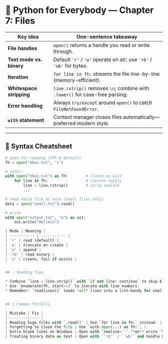 # 📖 Python for Everybody — Chapter 7: Files

| Key idea | One-sentence takeaway |
|----------|-----------------------|
| **File handles** | `open()` returns a handle you read or write through. |
| **Text mode vs. binary** | Default `'r'` / `'w'` operate on *str*; use `'rb'` / `'wb'` for bytes. |
| **Iteration** | `for line in fh:` streams the file line-by-line (memory-efficient). |
| **Whitespace stripping** | `line.rstrip()` removes `\n`; combine with `.lower()` for case-free parsing. |
| **Error handling** | Always `try/except` around `open()` to catch `FileNotFoundError`. |
| **`with` statement** | Context manager closes files automatically—preferred modern style. |

---

## 🔑 Syntax Cheatsheet
```python
# open for reading (UTF-8 default)
fh = open("mbox.txt", "r")

# safer:
with open("mbox.txt") as fh:        # closes on exit
    for line in fh:                 # iterate lazily
        line = line.rstrip()        # strip newline
        ...

# read whole file at once (small files only)
data = open("small.txt").read()

# write
with open("output.txt", "w") as out:
    out.write("Hello\n")

| Mode | Meaning |
| ----------- | ----------- |
| 'r' | read (default) |
| 'w' | truncate or create |
| 'a' | append |
| 'rb' | read binary |
| 'x' | create, fail if exists |


## 💡 Reading Tips

* Combine `line = line.strip()` with `if not line: continue` to skip blank lines.  
* Use `enumerate(fh, start=1)` to iterate with line numbers.  
* Remember: `readlines()` loads *all* lines into a list—handy for small files, dangerous for large ones.


## 🧐 Common Pitfalls

| Mistake | Fix |
|---------|-----|
| Reading huge files with `.read()` | Use `for line in fh:` instead. |
| Forgetting to close the file | Use `with open(...) as fh:`. |
| Extra blank lines on Windows | Open with `newline=''` **or** write `\n` exactly once. |
| Treating binary data as text | Open with `'rb'` / `'wb'` and handle bytes. |




